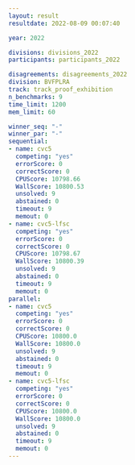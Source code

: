 ```yaml
---
layout: result
resultdate: 2022-08-09 00:07:40

year: 2022

divisions: divisions_2022
participants: participants_2022

disagreements: disagreements_2022
division: BVFPLRA
track: track_proof_exhibition
n_benchmarks: 9
time_limit: 1200
mem_limit: 60

winner_seq: "-"
winner_par: "-"
sequential:
- name: cvc5
  competing: "yes"
  errorScore: 0
  correctScore: 0
  CPUScore: 10798.66
  WallScore: 10800.53
  unsolved: 9
  abstained: 0
  timeout: 9
  memout: 0
- name: cvc5-lfsc
  competing: "yes"
  errorScore: 0
  correctScore: 0
  CPUScore: 10798.67
  WallScore: 10800.39
  unsolved: 9
  abstained: 0
  timeout: 9
  memout: 0
parallel:
- name: cvc5
  competing: "yes"
  errorScore: 0
  correctScore: 0
  CPUScore: 10800.0
  WallScore: 10800.0
  unsolved: 9
  abstained: 0
  timeout: 9
  memout: 0
- name: cvc5-lfsc
  competing: "yes"
  errorScore: 0
  correctScore: 0
  CPUScore: 10800.0
  WallScore: 10800.0
  unsolved: 9
  abstained: 0
  timeout: 9
  memout: 0
---
```

